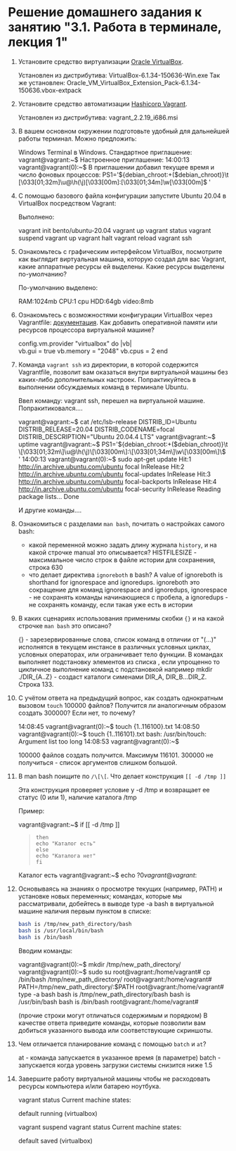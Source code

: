 # Решение домашнего задания к занятию "3.1. Работа в терминале, лекция 1"

1. Установите средство виртуализации [Oracle VirtualBox](https://www.virtualbox.org/).

    Установлен из дистрибутива: VirtualBox-6.1.34-150636-Win.exe
    Так же установлен: Oracle_VM_VirtualBox_Extension_Pack-6.1.34-150636.vbox-extpack

2. Установите средство автоматизации [Hashicorp Vagrant](https://www.vagrantup.com/).

    Установлен из дистрибутива: vagrant_2.2.19_i686.msi

3. В вашем основном окружении подготовьте удобный для дальнейшей работы терминал. Можно предложить:

    Windows Terminal в Windows.
    Стандартное приглашение: vagrant@vagrant:~$
    Настроенное приглашение: 14:00:13 vagrant@vagrant(0):~$
    В приглашении добавил текущее время и число фоновых процессов:
    PS1='${debian_chroot:+($debian_chroot)}\t \[\033[01;32m\]\u@\h(\j)\[\033[00m\]:\[\033[01;34m\]\w\[\033[00m\]\$ '
 

 
4. С помощью базового файла конфигурации запустите Ubuntu 20.04 в VirtualBox посредством Vagrant:

    Выполнено:
 
    vagrant init bento/ubuntu-20.04
    vagrant up
    vagrant status
    vagrant suspend
    vagrant up
    vagrant halt
    vagrant reload
    vagrant ssh
    
5. Ознакомьтесь с графическим интерфейсом VirtualBox, посмотрите как выглядит виртуальная машина, которую создал для вас Vagrant, какие аппаратные ресурсы ей выделены. Какие ресурсы выделены по-умолчанию?

   По-умолчанию выделено:

   RAM:1024mb
   CPU:1 cpu
   HDD:64gb
   video:8mb

6. Ознакомьтесь с возможностями конфигурации VirtualBox через Vagrantfile: [документация](https://www.vagrantup.com/docs/providers/virtualbox/configuration.html). Как добавить оперативной памяти или ресурсов процессора виртуальной машине?

   config.vm.provider "virtualbox" do |vb|   
   vb.gui = true
   vb.memory = "2048"
   vb.cpus = 2
   end
   
7. Команда `vagrant ssh` из директории, в которой содержится Vagrantfile, позволит вам оказаться внутри виртуальной машины без каких-либо дополнительных настроек. Попрактикуйтесь в выполнении обсуждаемых команд в терминале Ubuntu.

   Ввел команду: vagrant ssh, перешел на виртуальной машине. Попракитиковался....

   vagrant@vagrant:~$ cat /etc/lsb-release
   DISTRIB_ID=Ubuntu
   DISTRIB_RELEASE=20.04
   DISTRIB_CODENAME=focal
   DISTRIB_DESCRIPTION="Ubuntu 20.04.4 LTS"
   vagrant@vagrant:~$ uptime
   vagrant@vagrant:~$ PS1='${debian_chroot:+($debian_chroot)}\t \[\033[01;32m\]\u@\h(\j)\[\033[00m\]:\[\033[01;34m\]\w\[\033[00m\]\$ '
   14:00:13 vagrant@vagrant(0):~$ sudo apt-get update
   Hit:1 http://in.archive.ubuntu.com/ubuntu focal InRelease
   Hit:2 http://in.archive.ubuntu.com/ubuntu focal-updates InRelease
   Hit:3 http://in.archive.ubuntu.com/ubuntu focal-backports InRelease
   Hit:4 http://in.archive.ubuntu.com/ubuntu focal-security InRelease
   Reading package lists... Done

   И другие команды....

8. Ознакомиться с разделами `man bash`, почитать о настройках самого bash:
    * какой переменной можно задать длину журнала `history`, и на какой строчке manual это описывается?
      HISTFILESIZE - максимальное число строк в файле истории для сохранения, строка 630
    * что делает директива `ignoreboth` в bash?
      A value of ignoreboth is shorthand for ignorespace and ignoredups.
      ignoreboth это сокращение для команд ignorespace and ignoredups, 
      ignorespace - не сохранять команды начинающиеся с пробела, а ignoredups - не сохранять команду, если такая уже есть в истории
      
9. В каких сценариях использования применимы скобки `{}` и на какой строчке `man bash` это описано?
 
   {} - зарезервированные слова, список команд в отличии от "(...)" исполнятся в текущем инстансе в различных условных циклах, условных операторах, или ограничивает тело функции.
      В командах выполняет подстановку элементов из списка , если упрощенно то  цикличное выполнение команд с подстановкой например mkdir ./DIR_{A..Z} - создаст каталоги сименами DIR_A, DIR_B...DIR_Z.
      Cтрока 133.

10. С учётом ответа на предыдущий вопрос, как создать однократным вызовом `touch` 100000 файлов? Получится ли аналогичным образом создать 300000? Если нет, то почему?

    14:08:45 vagrant@vagrant(0):~$ touch {1..116100}.txt
    14:08:50 vagrant@vagrant(0):~$ touch {1..116101}.txt
    bash: /usr/bin/touch: Argument list too long
    14:08:53 vagrant@vagrant(0):~$

     100000 файлов создать получится. Максимум 116101. 300000 не получиться - список аргументов слишком большой.

11. В man bash поищите по `/\[\[`. Что делает конструкция `[[ -d /tmp ]]`

    Эта конструкция проверяет условие у -d /tmp и возвращает ее статус (0 или 1), наличие каталога /tmp

    Пример:

    vagrant@vagrant:~$ if [[ -d /tmp ]]
    >     then
    >     echo "Каталог есть"
    >     else
    >     echo "Каталога нет"
    >     fi
    Каталог есть
    vagrant@vagrant:~$ echo $?
    0
    vagrant@vagrant:~$

12. Основываясь на знаниях о просмотре текущих (например, PATH) и установке новых переменных; командах, которые мы рассматривали, добейтесь в выводе type -a bash в виртуальной машине наличия первым пунктом в списке:

     ```bash
     bash is /tmp/new_path_directory/bash
     bash is /usr/local/bin/bash
     bash is /bin/bash
     ```
    Вводим команды:

    vagrant@vagrant(0):~$ mkdir /tmp/new_path_directory/
    vagrant@vagrant(0):~$ sudo su
    root@vagrant:/home/vagrant# cp /bin/bash /tmp/new_path_directory/
    root@vagrant:/home/vagrant# PATH=/tmp/new_path_directory/:$PATH
    root@vagrant:/home/vagrant# type -a bash
    bash is /tmp/new_path_directory/bash
    bash is /usr/bin/bash
    bash is /bin/bash
    root@vagrant:/home/vagrant#
     
     (прочие строки могут отличаться содержимым и порядком)
     В качестве ответа приведите команды, которые позволили вам добиться указанного вывода или соответствующие скриншоты.

13. Чем отличается планирование команд с помощью `batch` и `at`?

    at - команда запускается в указанное время (в параметре)
    batch - запускается когда уровень загрузки системы снизится ниже 1.5

14. Завершите работу виртуальной машины чтобы не расходовать ресурсы компьютера и/или батарею ноутбука.

    vagrant status
    Current machine states:

    default                   running (virtualbox)    

    vagrant suspend
    vagrant status
    Current machine states:

    default                   saved (virtualbox)
    
